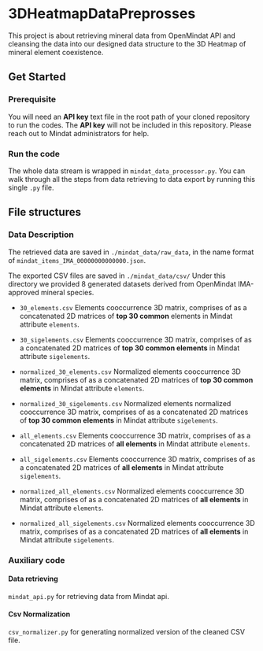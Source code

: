 # 3DHeatmapDataPreprosses
This project is about retrieving mineral data from OpenMindat API and cleansing the data into our designed data structure to the 3D Heatmap of mineral element coexistence.

## Get Started
### Prerequisite 
You will need an **API key** text file in the root path of your cloned repository to run the codes. The **API key** will not be included in this repository. Please reach out to Mindat administrators for help.

### Run the code
The whole data stream is wrapped in `mindat_data_processor.py`. You can walk through all the steps from data retrieving to data export by running this single `.py` file.

## File structures

### Data Description
The retrieved data are saved in `./mindat_data/raw_data`, in the name format of `mindat_items_IMA_00000000000000.json`.

The exported CSV files are saved in `./mindat_data/csv/`
Under this directory we provided 8  generated datasets derived from OpenMindat IMA-approved mineral species.

- `30_elements.csv` Elements cooccurrence 3D matrix, comprises of as a concatenated 2D matrices of **top 30 common** elements in Mindat attribute `elements`.

- `30_sigelements.csv` Elements cooccurrence 3D matrix, comprises of as a concatenated 2D matrices of **top 30 common elements** in Mindat attribute `sigelements`.

- `normalized_30_elements.csv` Normalized elements cooccurrence 3D matrix, comprises of as a concatenated 2D matrices of **top 30 common elements** in Mindat attribute `elements`.

- `normalized_30_sigelements.csv` Normalized elements normalized cooccurrence 3D matrix, comprises of as a concatenated 2D matrices of **top 30 common elements** in Mindat attribute `sigelements`.

- `all_elements.csv` Elements cooccurrence 3D matrix, comprises of as a concatenated 2D matrices of **all elements** in Mindat attribute `elements`.

- `all_sigelements.csv` Elements cooccurrence 3D matrix, comprises of as a concatenated 2D matrices of **all elements** in Mindat attribute `sigelements`.

- `normalized_all_elements.csv` Normalized elements cooccurrence 3D matrix, comprises of as a concatenated 2D matrices of **all elements** in Mindat attribute `elements`.

- `normalized_all_sigelements.csv` Normalized elements cooccurrence 3D matrix, comprises of as a concatenated 2D matrices of **all elements** in Mindat attribute `sigelements`.
### Auxiliary code

#### Data retrieving
`mindat_api.py` for retrieving data from Mindat api.

#### Csv Normalization
`csv_normalizer.py` for generating normalized version of the cleaned CSV file.